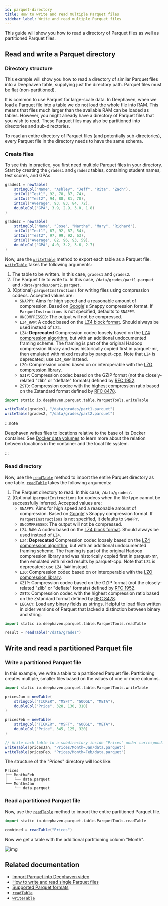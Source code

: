 ```yaml
---
id: parquet-directory
title: How to write and read multiple Parquet files
sidebar_label: Write and read multiple Parquet files
---
```


This guide will show you how to read a directory of Parquet files as well as partitioned Parquet files.

## Read and write a Parquet directory

### Directory structure

This example will show you how to read a directory of similar Parquet files into a Deephaven table, supplying just the directory path. Parquet files must be flat (non-partitioned).

It is common to use Parquet for large-scale data. In Deephaven, when we load a Parquet file into a table we do not load the whole file into RAM. This means that files much larger than the available RAM can be loaded as tables. However, you might already have a directory of Parquet files that you wish to read. These Parquet files may also be partitioned into directories and sub-directories.

To read an entire directory of Parquet files (and potentially sub-directories), every Parquet file in the directory needs to have the same schema.

### Create files

To see this in practice, you first need multiple Parquet files in your directory. Start by creating the `grades1` and `grades2` tables, containing student names, test scores, and GPAs.

```groovy test-set=1 order=grades1,grades2
grades1 = newTable(
    stringCol("Name", "Ashley", "Jeff", "Rita", "Zach"),
    intCol("Test1", 92, 78, 87, 74),
    intCol("Test2", 94, 88, 81, 70),
    intCol("Average", 93, 83, 84, 72),
    doubleCol("GPA", 3.9, 2.9, 3.0, 1.8)
)

grades2 = newTable(
    stringCol("Name", "Jose", "Martha", "Mary", "Richard"),
    intCol("Test1", 67, 92, 87, 54),
    intCol("Test2", 97, 99, 92, 63),
    intCol("Average", 82, 96, 93, 59),
    doubleCol("GPA", 4.0, 3.2, 3.6, 2.7)
)
```

Now, use the [`writeTable`](../reference/data-import-export/Parquet/writeTable.md) method to export each table as a Parquet file. [`writeTable`](../reference/data-import-export/Parquet/writeTable.md) takes the following arguments:

1. The table to be written. In this case, `grades1` and `grades2`.
2. The Parquet file to write to. In this case, `/data/grades/part1.parquet` and `/data/grades/part2.parquet`.
3. (Optional) `parquetInstructions` for writing files using compression codecs. Accepted values are:
   - `SNAPPY`: Aims for high speed and a reasonable amount of compression. Based on [Google](https://github.com/google/snappy/blob/main/format_description.txt)'s Snappy compression format. If `ParquetInstructions` is not specified, defaults to `SNAPPY`.
   - `UNCOMPRESSED`: The output will not be compressed.
   - `LZ4_RAW`: A codec based on the [LZ4 block format](https://github.com/lz4/lz4/blob/dev/doc/lz4_Block_format.md). Should always be used instead of `LZ4`.
   - `LZ4`: **Deprecated** Compression codec loosely based on the [LZ4 compression algorithm](https://github.com/lz4/lz4), but with an additional undocumented framing scheme. The framing is part of the original Hadoop compression library and was historically copied first in parquet-mr, then emulated with mixed results by parquet-cpp. Note that `LZ4` is deprecated; use `LZ4_RAW` instead.
   - `LZO`: Compression codec based on or interoperable with the [LZO compression library](http://www.oberhumer.com/opensource/lzo/).
   - `GZIP`: Compression codec based on the GZIP format (not the closely-related "zlib" or "deflate" formats) defined by [RFC 1952](https://tools.ietf.org/html/rfc1952).
   - `ZSTD`: Compression codec with the highest compression ratio based on the Zstandard format defined by [RFC 8478](https://tools.ietf.org/html/rfc8478).

```groovy test-set=1
import static io.deephaven.parquet.table.ParquetTools.writeTable

writeTable(grades1, "/data/grades/part1.parquet")
writeTable(grades2, "/data/grades/part2.parquet")
```

:::note

Deephaven writes files to locations relative to the base of its Docker container. See [Docker data volumes](../conceptual/docker-data-volumes.md) to learn more about the relation between locations in the container and the local file system.

:::

### Read directory

Now, use the [`readTable`](../reference/data-import-export/Parquet/readTable.md) method to import the entire Parquet directory as one table. [`readTable`](../reference/data-import-export/Parquet/readTable.md) takes the following arguments:

1. The Parquet directory to read. In this case, `/data/grades/`.
2. (Optional )`parquetInstructions` for codecs when the file type cannot be successfully inferred. Accepted values are:
   - `SNAPPY`: Aims for high speed and a reasonable amount of compression. Based on [Google](https://github.com/google/snappy/blob/main/format_description.txt)'s Snappy compression format. If `ParquetInstructions` is not specified, it defaults to `SNAPPY`.
   - `UNCOMPRESSED`: The output will not be compressed.
   - `LZ4_RAW`: A codec based on the [LZ4 block format](https://github.com/lz4/lz4/blob/dev/doc/lz4_Block_format.md). Should always be used instead of `LZ4`.
   - `LZ4`: **Deprecated** Compression codec loosely based on the [LZ4 compression algorithm](https://github.com/lz4/lz4), but with an additional undocumented framing scheme. The framing is part of the original Hadoop compression library and was historically copied first in parquet-mr, then emulated with mixed results by parquet-cpp. Note that `LZ4` is deprecated; use `LZ4_RAW` instead.
   - `LZO`: Compression codec based on or interoperable with the [LZO compression library](http://www.oberhumer.com/opensource/lzo/).
   - `GZIP`: Compression codec based on the GZIP format (not the closely-related "zlib" or "deflate" formats) defined by [RFC 1952](https://tools.ietf.org/html/rfc1952).
   - `ZSTD`: Compression codec with the highest compression ratio based on the Zstandard format defined by [RFC 8478](https://tools.ietf.org/html/rfc8478).
   - `LEGACY`: Load any binary fields as strings. Helpful to load files written in older versions of Parquet that lacked a distinction between binary and string.

```groovy test-set=1
import static io.deephaven.parquet.table.ParquetTools.readTable

result = readTable("/data/grades")
```

## Write and read a partitioned Parquet file

### Write a partitioned Parquet file

In this example, we write a table to a partitioned Parquet file. Partitioning creates multiple, smaller files based on the values of one or more columns.

```groovy order=pricesJan,pricesFeb
import static io.deephaven.parquet.table.ParquetTools.writeTable

pricesJan = newTable(
    stringCol("TICKER", "MSFT", "GOOGL", "META"),
    doubleCol("Price", 328, 130, 310)
)

pricesFeb = newTable(
    stringCol("TICKER", "MSFT", "GOOGL", "META"),
    doubleCol("Price", 345, 125, 320)
)

// Write each table to a subdirectory inside "Prices" under corresponding month
writeTable(pricesJan, "Prices/Month=Jan/data.parquet")
writeTable(pricesFeb, "Prices/Month=Feb/data.parquet")
```

The structure of the "Prices" directory will look like:

```
Prices
├── Month=Feb
│   └── data.parquet
└── Month=Jan
    └── data.parquet
```

### Read a partitioned Parquet file

Now, use the [`readTable`](../reference/data-import-export/Parquet/readTable.md) method to import the entire partitioned Parquet file.

```groovy order=null
import static io.deephaven.parquet.table.ParquetTools.readTable

combined = readTable("Prices")
```

Now we get a table with the additional partitioning column "Month".

![img](../assets/how-to/parquet/parquet_groovy2.png)

## Related documentation

- [Import Parquet into Deephaven video](https://youtu.be/k4gI6hSZ2Jc)
- [How to write and read single Parquet files](./parquet-single.md)
- [Supported Parquet formats](../conceptual/parquet-formats.md)
- [`readTable`](../reference/data-import-export/Parquet/readTable.md)
- [`writeTable`](../reference/data-import-export/Parquet/writeTable.md)
